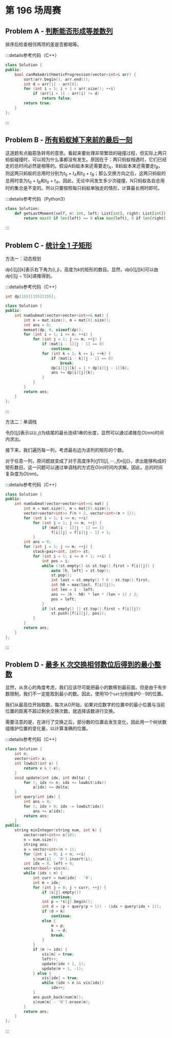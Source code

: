 # 第 196 场周赛

## Problem A - [判断能否形成等差数列](https://leetcode.cn/problems/can-make-arithmetic-progression-from-sequence/)

排序后检查相邻两项的差是否都相等。

:::details参考代码（C++）

```cpp
class Solution {
public:
    bool canMakeArithmeticProgression(vector<int>& arr) {
        sort(arr.begin(), arr.end());
        int d = arr[1] - arr[0];
        for (int i = 1; i + 1 < arr.size(); ++i)
            if (arr[i + 1] - arr[i] != d)
                return false;
        return true;
    }
};
```

:::

## Problem B - [所有蚂蚁掉下来前的最后一刻](https://leetcode.cn/problems/last-moment-before-all-ants-fall-out-of-a-plank/)

这道题有点脑筋急转弯的意思。看起来要处理非常繁琐的碰撞过程，但实际上两只蚂蚁碰撞时，可以视为什么事都没有发生。原因在于：两只蚂蚁相遇时，它们已经走的总时间必然是相等的。假设A蚂蚁本来还需要走$t_A$，B蚂蚁本来还需要走$t_B$，则这两只蚂蚁的总用时分别为$t_0+t_A$和$t_0+t_B$；那么交换方向之后，这两只蚂蚁的总用时变为$t_0+t_B$和$t_0+t_A$。因此，无论中间发生多少次碰撞，$N$只蚂蚁各自总用时的集合是不变的。所以只要按照每只蚂蚁单独走的情形，计算最长用时即可。

:::details参考代码（Python3）

```python
class Solution:
    def getLastMoment(self, n: int, left: List[int], right: List[int]) -> int:
        return max(0 if len(left) == 0 else max(left), 0 if len(right) == 0 else n - min(right))
```

:::

## Problem C - [统计全 1 子矩形](https://leetcode.cn/problems/count-submatrices-with-all-ones/)

方法一：动态规划

$dp[i][j][k]$表示右下角为$(i,j)$，高度为$k$的矩形的数目。显然，$dp[i][j][k]$可以由$dp[i][j-1][k]$递推得到。

:::details参考代码（C++）

```cpp
int dp[155][155][155];

class Solution {
public:
    int numSubmat(vector<vector<int>>& mat) {
        int n = mat.size(), m = mat[0].size();
        int ans = 0;
        memset(dp, 0, sizeof(dp));
        for (int i = 1; i <= n; ++i) {
            for (int j = 1; j <= m; ++j) {
                if (mat[i - 1][j - 1] == 0)
                    continue;
                for (int k = 1; k <= i; ++k) {
                    if (mat[i - k][j - 1] == 0)
                        break;
                    dp[i][j][k] = 1 + dp[i][j - 1][k];
                    ans += dp[i][j][k];
                }
            }
        }
        return ans;
    }
};
```

:::

方法二：单调栈

令$f[i][j]$表示以$(i,j)$为结尾的最长连续1串的长度，显然可以通过递推在$O(nm)$时间内求出。

接下来，我们遍历每一列，考虑最右边为该列的矩形的个数。

对于任意一列，原问题就变成了对于高度序列$\{f[1][j],\cdots,f[n][j]\}$，求出能够构成的矩形数目。这一问题可以通过单调栈的方式在$O(n)$时间内求解。因此，总的时间复杂度为$O(nm)$。

:::details参考代码（C++）

```cpp
class Solution {
public:
    int numSubmat(vector<vector<int>>& mat) {
        int n = mat.size(), m = mat[0].size();
        vector<vector<int>> f(n + 2, vector<int>(m + 1));
        for (int i = 1; i <= n; ++i)
            for (int j = 1; j <= m; ++j) {
                if (mat[i - 1][j - 1] == 1)
                    f[i][j] = f[i][j - 1] + 1;
            }
        int ans = 0;
        for (int j = 1; j <= m; ++j) {
            stack<pair<int, int>> st;
            for (int i = 1; i <= n + 1; ++i) {
                int pos = i;
                while (!st.empty() && st.top().first > f[i][j]) {
                    auto [h, left] = st.top();
                    st.pop();
                    int last = st.empty() ? 0 : st.top().first;
                    int h0 = max(last, f[i][j]);
                    int len = i - left;
                    ans += (h - h0) * len * (len + 1) / 2;
                    pos = left;
                }
                if (st.empty() || st.top().first < f[i][j])
                    st.push({f[i][j], pos});
            }
        }
        return ans;
    }
};
```

:::

## Problem D - [最多 K 次交换相邻数位后得到的最小整数](https://leetcode.cn/problems/minimum-possible-integer-after-at-most-k-adjacent-swaps-on-digits/)

显然，从贪心的角度考虑，我们应该尽可能把最小的数移到最前面。但是由于有步数限制，我们不一定能取到最小的数。因此，使用$10$个`set`分别维护$0\cdots9$的位置。

我们从最高位开始取数，每次从$0$开始，如果对应数字的位置中的最小位置与当前位置的距离不超过剩余交换次数，就选择该数进行交换。

需要注意的是，在进行了交换之后，部分数的位置会发生变化，因此用一个树状数组维护位置的变化量，以计算准确的位置。

:::details参考代码（C++）

```cpp
class Solution {
    int n;
    vector<int> a;
    int lowbit(int x) {
        return x & (-x);
    }
    void update(int idx, int delta) {
        for (; idx <= n; idx += lowbit(idx))
            a[idx] += delta;
    }
    int query(int idx) {
        int ans = 0;
        for (; idx > 0; idx -= lowbit(idx))
            ans += a[idx];
        return ans;
    }
public:
    string minInteger(string num, int k) {
        vector<set<int>> s(10);
        n = num.size();
        string ans;
        a = vector<int>(n + 1);
        for (int i = 0; i < n; ++i)
            s[num[i] - '0'].insert(i);
        int idx = 0, left = 0;
        vector<bool> vis(n);
        while (idx < n) {
            int curr = num[idx] - '0';
            int m = idx;
            for (int j = 0; j < curr; ++j) {
                if (s[j].empty())
                    continue;
                int p = *s[j].begin();
                int d = (p + query(p + 1)) - (idx + query(idx + 1));
                if (d > k)
                    continue;
                else {
                    m = p;
                    k -= d;
                    break;
                }
            }
            if (m != idx) {
                vis[m] = true;
                left++;
                update(idx + 1, 1);
                update(m + 1, -1);
            } else {
                vis[idx] = true;
                while (idx < n && vis[idx])
                    idx++;
            }
            ans.push_back(num[m]);
            s[num[m] - '0'].erase(m);
        }
        return ans;
    }
};
```

:::

